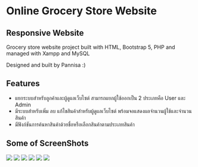 # Online Grocery Store Website
## Responsive Website
Grocery store website project built with HTML, Bootstrap 5, PHP and managed with Xampp and MySQL

Designed and built by Pannisa :)

## Features
- แยกระบบสำหรับลูกค้าและผู้ดูแลเว็บไซต์ สามารถแยกผู้ใช้ออกเป็น 2 ประเภทคือ User และ Admin
- มีระบบสำหรับเพิ่ม ลบ แก้ไขสินค้าสำหรับผู้ดูแลเว็บไซต์ พร้อมจอแสดงผลจำนวนผู้ใช้และจำนวนสินค้า
- มีฟังก์ชันการค้นหาสินค้าด้วยชื่อหรือเลือกสินค้าตามประเภทสินค้า

## Some of ScreenShots
<img src="images/login-php.png">
<img src="images/home-php.png">
<img src="images/store-php.png">
<img src="images/cart-php.png">
<img src="images/admin-php.png">
<img src="images/edit-php.png">



